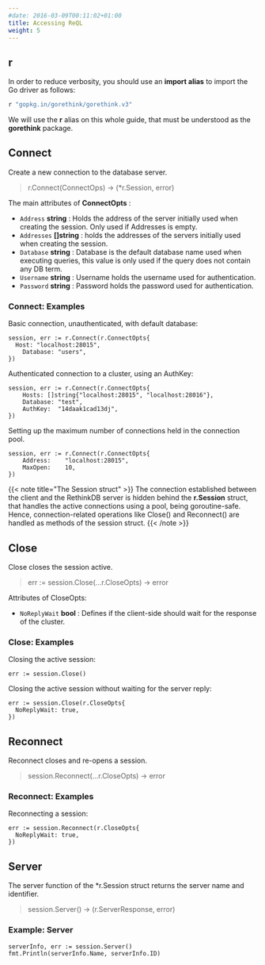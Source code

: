```yaml
---
#date: 2016-03-09T00:11:02+01:00
title: Accessing ReQL
weight: 5
---
```


## r

In order to reduce verbosity, you should use an **import alias** to import the Go driver as follows:

```go
r "gopkg.in/gorethink/gorethink.v3"
```
We will use the **r** alias on this whole guide, that
must be understood as the **gorethink** package.


## Connect

Create a new connection to the database server.

> r.Connect(ConnectOps) -> (*r.Session, error)

The main attributes of **ConnectOpts** :

- `Address` **string**  : Holds the address of the server initially used when creating the session. Only used if Addresses is empty.
- `Addresses` **[]string**  : holds the addresses of the servers initially used when creating the session.
- `Database` **string** : Database is the default database name used when executing queries, this
 value is only used if the query does not contain any DB term.
- `Username` **string** : Username holds the username used for authentication.
- `Password` **string** : Password holds the password used for authentication.

### Connect:  Examples

Basic connection, unauthenticated, with default database:

```
session, err := r.Connect(r.ConnectOpts{
  Host: "localhost:28015",
	Database: "users",
})
```

Authenticated connection to a cluster, using an AuthKey:

```
session, err := r.Connect(r.ConnectOpts{
	Hosts: []string{"localhost:28015", "localhost:28016"},
	Database: "test",
	AuthKey:  "14daak1cad13dj",
})
```

Setting up the maximum number of connections held in the connection pool.
```
session, err := r.Connect(r.ConnectOpts{
    Address:    "localhost:28015",
    MaxOpen:    10,
})
```

{{< note title="The Session struct" >}}
The connection established between the client and the RethinkDB server is hidden
behind the **r.Session** struct, that handles the active connections using a pool,
being goroutine-safe. Hence, connection-related operations like Close() and
Reconnect() are handled as methods of the session struct.
{{< /note >}}


## Close

Close closes the session active.

> err := session.Close(...r.CloseOpts) -> error

Attributes of CloseOpts:

- `NoReplyWait` **bool** : Defines if the client-side should wait for the response
of the cluster.

### Close:  Examples

Closing the active session:
```
err := session.Close()
```
Closing the active session without waiting for the server reply:
```
err := session.Close(r.CloseOpts{
  NoReplyWait: true,
})
```

## Reconnect

Reconnect closes and re-opens a session.

> session.Reconnect(...r.CloseOpts) -> error

### Reconnect: Examples

Reconnecting a session:

```
err := session.Reconnect(r.CloseOpts{
  NoReplyWait: true,
})
```

## Server

The server function of the *r.Session struct returns
the server name and identifier.

> session.Server() -> (r.ServerResponse, error)

### Example: Server

```
serverInfo, err := session.Server()
fmt.Println(serverInfo.Name, serverInfo.ID)
```
